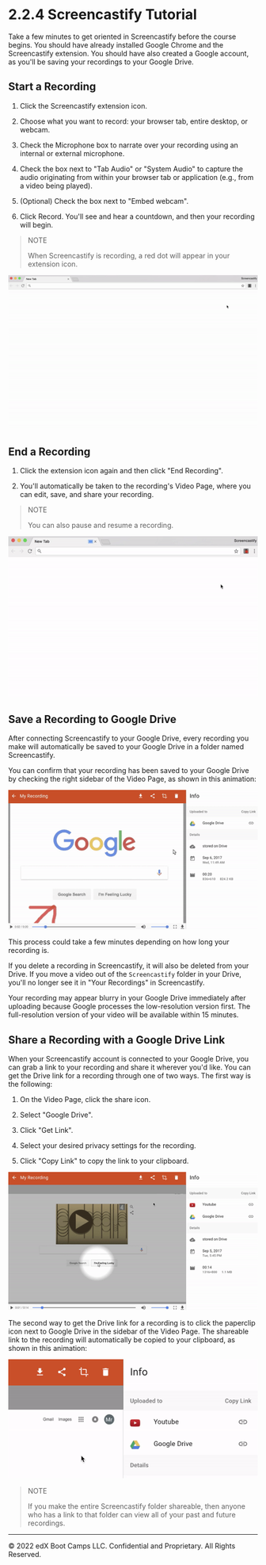 # 2.2.4 Screencastify Tutorial

Take a few minutes to get oriented in Screencastify before the course begins. You should have already installed Google Chrome and the Screencastify extension. You should have also created a Google account, as you'll be saving your recordings to your Google Drive.

## Start a Recording

1. Click the Screencastify extension icon.

2. Choose what you want to record: your browser tab, entire desktop, or webcam.

3. Check the Microphone box to narrate over your recording using an internal or external microphone.

4. Check the box next to "Tab Audio" or "System Audio" to capture the audio originating from within your browser tab or application (e.g., from a video being played).

5. (Optional) Check the box next to "Embed webcam".

6. Click Record. You'll see and hear a countdown, and then your recording will begin.

> NOTE
> 
> When Screencastify is recording, a red dot will appear in your extension icon.

![](../../../img/34-fullstack-screencastify-tutorial-01.gif)

## End a Recording

1. Click the extension icon again and then click "End Recording".

2. You'll automatically be taken to the recording's Video Page, where you can edit, save, and share your recording.

> NOTE
>
> You can also pause and resume a recording.

![](../../../img/35-fullstack-screencastify-tutorial-02.gif)

## Save a Recording to Google Drive

After connecting Screencastify to your Google Drive, every recording you make will automatically be saved to your Google Drive in a folder named Screencastify.

You can confirm that your recording has been saved to your Google Drive by checking the right sidebar of the Video Page, as shown in this animation:

![](../../../img/36-fullstack-screencastify-tutorial-03.gif)

This process could take a few minutes depending on how long your recording is.

If you delete a recording in Screencastify, it will also be deleted from your Drive. If you move a video out of the `Screencastify` folder in your Drive, you'll no longer see it in "Your Recordings" in Screencastify.

Your recording may appear blurry in your Google Drive immediately after uploading because Google processes the low-resolution version first. The full-resolution version of your video will be available within 15 minutes.

## Share a Recording with a Google Drive Link

When your Screencastify account is connected to your Google Drive, you can grab a link to your recording and share it wherever you'd like. You can get the Drive link for a recording through one of two ways. The first way is the following:

1. On the Video Page, click the share icon.

2. Select "Google Drive".

3. Click "Get Link".

4. Select your desired privacy settings for the recording.

5. Click "Copy Link" to copy the link to your clipboard.

![](../../../img/37-fullstack-screencastify-tutorial-04.gif)

The second way to get the Drive link for a recording is to click the paperclip icon next to Google Drive in the sidebar of the Video Page. The shareable link to the recording will automatically be copied to your clipboard, as shown in this animation:

![](../../../img/38-fullstack-screencastify-tutorial-05.gif)

> NOTE
> 
> If you make the entire Screencastify folder shareable, then anyone who has a link to that folder can view all of your past and future recordings.

---
© 2022 edX Boot Camps LLC. Confidential and Proprietary. All Rights Reserved.